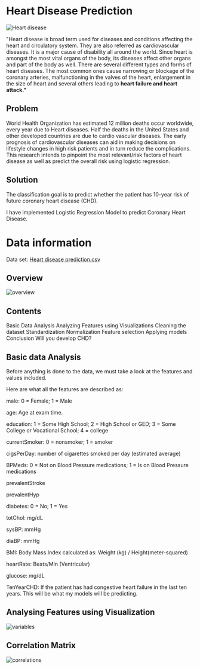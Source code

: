 
# **Heart Disease Prediction**
![Heart disease](https://github.com/susmithareddy-1996/Heart_disease_prediction/blob/main/images/Heart%20disease.jpg)

"Heart disease is broad term used for diseases and conditions affecting the heart and circulatory system. They are also referred as cardiovascular diseases. It is a major cause of disability all around the world. Since heart is amongst the most vital organs of the body, its diseases affect other organs and part of the body as well. There are several different types and forms of heart diseases. The most common ones cause narrowing or blockage of the coronary arteries, malfunctioning in the valves of the heart, enlargement in the size of heart and several others leading to  **heart failure and heart attack."**

## **Problem**

World Health Organization has estimated 12 million deaths occur worldwide, every year due to Heart diseases. Half the deaths in the United States and other developed countries are due to cardio vascular diseases. The early prognosis of cardiovascular diseases can aid in making decisions on lifestyle changes in high risk patients and in turn reduce the complications. This research intends to pinpoint the most relevant/risk factors of heart disease as well as predict the overall risk using logistic regression.

## **Solution**

The classification goal is to predict whether the patient has 10-year risk of future coronary heart disease (CHD).

I have implemented Logistic Regression Model to predict Coronary Heart Disease.

# **Data information**

Data set: [Heart disease prediction.csv](https://github.com/susmitha5581/Heart_disease_prediction_Logistic_Regression/blob/main/Heart%20disease%20prediction.csv)

## **Overview**
![overview](https://github.com/susmithareddy-1996/Heart_disease_prediction/blob/main/images/overview.png)

## **Contents**
Basic Data Analysis
Analyzing Features using Visualizations
Cleaning the dataset
Standardization
Normalization
Feature selection
Applying models 
Conclusion 
Will you develop CHD?

## **Basic data Analysis**

Before anything is done to the data, we must take a look at the features and values included. 

Here are what all the features are described as: 

male: 0 = Female; 1 = Male 

age: Age at exam time.

education: 1 = Some High School; 2 = High School or GED; 3 = Some College or Vocational School; 4 = college 

currentSmoker: 0 = nonsmoker; 1 = smoker 

cigsPerDay: number of cigarettes smoked per day (estimated average) 

BPMeds: 0 = Not on Blood Pressure medications; 1 = Is on Blood Pressure medications 

prevalentStroke 

prevalentHyp 

diabetes: 0 = No; 1 = Yes 

totChol: mg/dL 

sysBP: mmHg 

diaBP: mmHg 

BMI: Body Mass Index calculated as: Weight (kg) / Height(meter-squared) 

heartRate: Beats/Min (Ventricular) 

glucose: mg/dL 

TenYearCHD: If the patient has had congestive heart failure in the last ten years. This will be what my models will be predicting. 

## **Analysing Features using Visualization**
![variables](https://github.com/susmitha5581/Heart_disease_prediction_Logistic_Regression/blob/main/images/variables.png)

## **Correlation Matrix**
![correlations](https://github.com/susmitha5581/Heart_disease_prediction_Logistic_Regression/blob/main/images/correlations.png)





